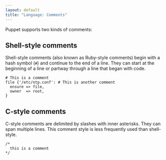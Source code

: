 ```yaml
---
layout: default
title: "Language: Comments"
---
```


Puppet supports two kinds of comments:

## Shell-style comments


Shell-style comments (also known as Ruby-style comments) begin with a hash symbol (`#`) and continue to the end of a line. They can start at the beginning of a line or partway through a line that began with code.

``` puppet
# This is a comment
file {'/etc/ntp.conf': # This is another comment
  ensure => file,
  owner  => root,
}
```


## C-style comments

C-style comments are delimited by slashes with inner asterisks. They can span multiple lines. This comment style is less frequently used than shell-style.

``` puppet
/*
  this is a comment
*/
```
